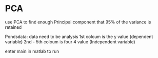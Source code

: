 # PCA
use PCA to find enough Principal component that 95% of the variance is retained

Pondsdata: data need to be analysis
1st coloum is the y value (dependent variable)
2nd - 5th coloum is four 4 value (Independent variable)

enter main in matlab to run
